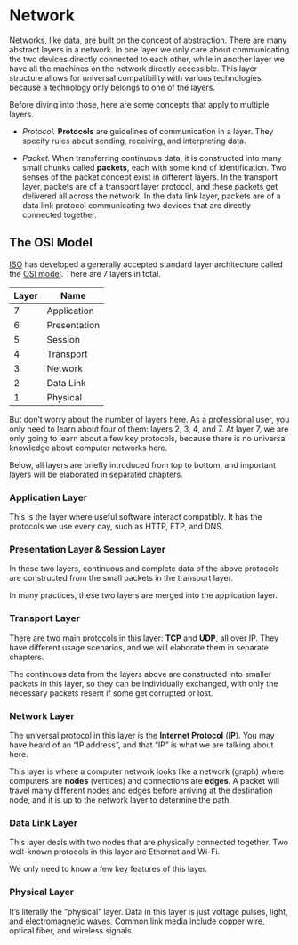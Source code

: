 # Network

Networks, like data, are built on the concept of abstraction. There are many abstract layers in a network. In one layer we only care about communicating the two devices directly connected to each other, while in another layer we have all the machines on the network directly accessible. This layer structure allows for universal compatibility with various technologies, because a technology only belongs to one of the layers.

Before diving into those, here are some concepts that apply to multiple layers.

- *Protocol.* **Protocols** are guidelines of communication in a layer. They specify rules about sending, receiving, and interpreting data.

- *Packet.* When transferring continuous data, it is constructed into many small chunks called **packets**, each with some kind of identification. Two senses of the packet concept exist in different layers. In the transport layer, packets are of a transport layer protocol, and these packets get delivered all across the network. In the data link layer, packets are of a data link protocol communicating two devices that are directly connected together.

## The OSI Model

[ISO](https://en.wikipedia.org/wiki/International_Organization_for_Standardization) has developed a generally accepted standard layer architecture called the [OSI model](https://en.wikipedia.org/wiki/OSI_model). There are 7 layers in total.

Layer | Name
--|-----------
7 | Application
6 | Presentation
5 | Session
4 | Transport
3 | Network
2 | Data Link
1 | Physical

But don’t worry about the number of layers here. As a professional user, you only need to learn about four of them: layers 2, 3, 4, and 7. At layer 7, we are only going to learn about a few key protocols, because there is no universal knowledge about computer networks here.

Below, all layers are briefly introduced from top to bottom, and important layers will be elaborated in separated chapters.

### Application Layer

This is the layer where useful software interact compatibly. It has the protocols we use every day, such as HTTP, FTP, and DNS.

### Presentation Layer & Session Layer

In these two layers, continuous and complete data of the above protocols are constructed from the small packets in the transport layer.

In many practices, these two layers are merged into the application layer.

### Transport Layer

There are two main protocols in this layer: **TCP** and **UDP**, all over IP. They have different usage scenarios, and we will elaborate them in separate chapters.

The continuous data from the layers above are constructed into smaller packets in this layer, so they can be individually exchanged, with only the necessary packets resent if some get corrupted or lost.

### Network Layer

The universal protocol in this layer is the **Internet Protocol** (**IP**). You may have heard of an “IP address”, and that “IP” is what we are talking about here.

This layer is where a computer network looks like a network (graph) where computers are **nodes** (vertices) and connections are **edges**. A packet will travel many different nodes and edges before arriving at the destination node, and it is up to the network layer to determine the path.

### Data Link Layer

This layer deals with two nodes that are physically connected together. Two well-known protocols in this layer are Ethernet and Wi-Fi.

We only need to know a few key features of this layer.

### Physical Layer

It’s literally the “physical” layer. Data in this layer is just voltage pulses, light, and electromagnetic waves. Common link media include copper wire, optical fiber, and wireless signals.
